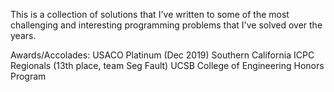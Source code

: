 This is a collection of solutions that I've written to some of the most challenging and interesting programming problems that I've solved over the years. 

Awards/Accolades:
USACO Platinum (Dec 2019)
Southern California ICPC Regionals (13th place, team Seg Fault)
UCSB College of Engineering Honors Program
